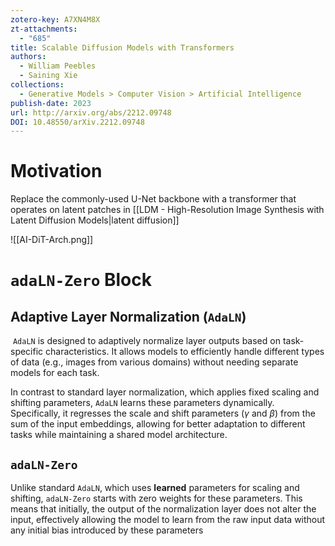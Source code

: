 ```yaml
---
zotero-key: A7XN4M8X
zt-attachments:
  - "685"
title: Scalable Diffusion Models with Transformers
authors:
  - William Peebles
  - Saining Xie
collections:
  - Generative Models > Computer Vision > Artificial Intelligence
publish-date: 2023
url: http://arxiv.org/abs/2212.09748
DOI: 10.48550/arXiv.2212.09748
---
```

# Motivation
Replace the commonly-used U-Net backbone with a transformer that operates on latent patches in [[LDM - High-Resolution Image Synthesis with Latent Diffusion Models|latent diffusion]]

![[AI-DiT-Arch.png]]
# `adaLN-Zero` Block
## Adaptive Layer Normalization (`AdaLN`)
 `AdaLN` is designed to adaptively normalize layer outputs based on task-specific characteristics. It allows models to efficiently handle different types of data (e.g., images from various domains) without needing separate models for each task.

In contrast to standard layer normalization, which applies fixed scaling and shifting parameters, `AdaLN` learns these parameters dynamically. Specifically, it regresses the scale and shift parameters ($\gamma$ and $\beta$) from the sum of the input embeddings, allowing for better adaptation to different tasks while maintaining a shared model architecture.

## `adaLN-Zero`
Unlike standard `AdaLN`, which uses **learned** parameters for scaling and shifting, `adaLN-Zero` starts with zero weights for these parameters. This means that initially, the output of the normalization layer does not alter the input, effectively allowing the model to learn from the raw input data without any initial bias introduced by these parameters


